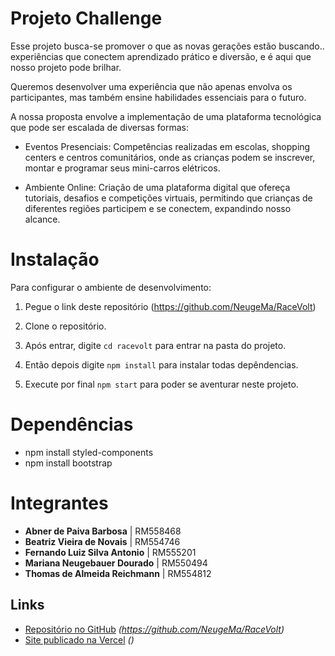 # Projeto Challenge 

Esse projeto busca-se promover o que as novas gerações estão buscando.. experiências que conectem aprendizado prático e diversão, e é aqui que nosso projeto pode brilhar. 

Queremos desenvolver uma experiência que não apenas envolva os participantes, mas também ensine habilidades essenciais para o futuro.

A nossa proposta envolve a implementação de uma plataforma tecnológica que pode ser escalada de diversas formas:

- Eventos Presenciais: Competências realizadas em escolas, shopping centers e centros comunitários, onde as crianças podem se inscrever, montar e programar seus mini-carros elétricos.

- Ambiente Online: Criação de uma plataforma digital que ofereça tutoriais, desafios e competições virtuais, permitindo que crianças de diferentes regiões participem e se conectem, expandindo nosso alcance.


# Instalação 
Para configurar o ambiente de desenvolvimento:

1. Pegue o link deste repositório (https://github.com/NeugeMa/RaceVolt)
2. Clone o repositório.
   
3. Após entrar, digite `cd racevolt` para entrar na pasta do projeto.

4. Então depois digite `npm install` para instalar todas depêndencias.

5. Execute por final `npm start` para poder se aventurar neste projeto. 

# Dependências 
- npm install styled-components
- npm install bootstrap

# Integrantes 
- **Abner de Paiva Barbosa**             | RM558468
- **Beatriz Vieira de Novais**           | RM554746
- **Fernando Luiz Silva Antonio**        | RM555201
- **Mariana Neugebauer Dourado**         | RM550494
- **Thomas de Almeida Reichmann**        | RM554812


## Links 
- [Repositório no GitHub](#) _(https://github.com/NeugeMa/RaceVolt)_
- [Site publicado na Vercel](#) _()_

